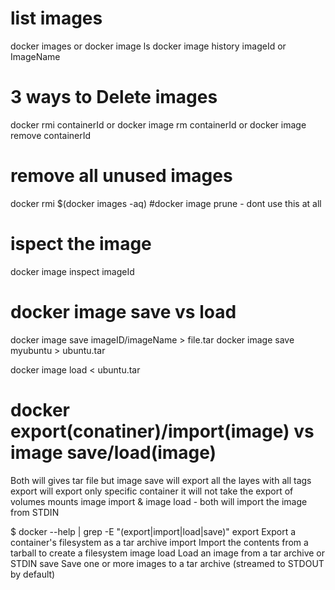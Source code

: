 
# list images
docker images or docker image ls
docker image history imageId or ImageName

# 3 ways to Delete images
docker rmi containerId or
docker image rm containerId or 
docker image remove containerId

# remove all unused images
docker rmi $(docker images -aq)
 #docker image prune - dont use this at all

# ispect the image
docker image inspect imageId

# docker image save vs load
docker image save imageID/imageName > file.tar
docker image save myubuntu > ubuntu.tar

docker image load < ubuntu.tar

# docker export(conatiner)/import(image) vs image save/load(image)
Both will gives tar file but 
image save will export all the layes with all tags
export will export only specific container it will not take the export of volumes mounts
image import & image load - both will import the image from STDIN

$ docker --help | grep -E "(export|import|load|save)"
  export      Export a container\'s filesystem as a tar archive
  import      Import the contents from a tarball to create a filesystem image
  load        Load an image from a tar archive or STDIN
  save        Save one or more images to a tar archive (streamed to STDOUT by default)




